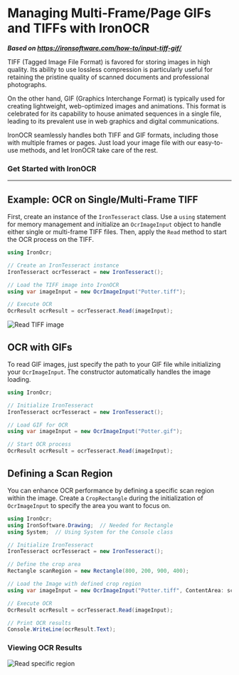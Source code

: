 # Managing Multi-Frame/Page GIFs and TIFFs with IronOCR

***Based on <https://ironsoftware.com/how-to/input-tiff-gif/>***


TIFF (Tagged Image File Format) is favored for storing images in high quality. Its ability to use lossless compression is particularly useful for retaining the pristine quality of scanned documents and professional photographs.

On the other hand, GIF (Graphics Interchange Format) is typically used for creating lightweight, web-optimized images and animations. This format is celebrated for its capability to house animated sequences in a single file, leading to its prevalent use in web graphics and digital communications.

IronOCR seamlessly handles both TIFF and GIF formats, including those with multiple frames or pages. Just load your image file with our easy-to-use methods, and let IronOCR take care of the rest.

<h3>Get Started with IronOCR</h3>

---

## Example: OCR on Single/Multi-Frame TIFF

First, create an instance of the `IronTesseract` class. Use a `using` statement for memory management and initialize an `OcrImageInput` object to handle either single or multi-frame TIFF files. Then, apply the `Read` method to start the OCR process on the TIFF.

```cs
using IronOcr;

// Create an IronTesseract instance
IronTesseract ocrTesseract = new IronTesseract();

// Load the TIFF image into IronOCR
using var imageInput = new OcrImageInput("Potter.tiff");

// Execute OCR
OcrResult ocrResult = ocrTesseract.Read(imageInput);
```

<div class="content-img-align-center">
    <div class="center-image-wrapper">
         <img src="https://ironsoftware.com/static-assets/ocr/how-to/input-tiff-gif/read-tiff.webp" alt="Read TIFF image" class="img-responsive add-shadow">
    </div>
</div>

## OCR with GIFs

To read GIF images, just specify the path to your GIF file while initializing your `OcrImageInput`. The constructor automatically handles the image loading.

```cs
using IronOcr;

// Initialize IronTesseract
IronTesseract ocrTesseract = new IronTesseract();

// Load GIF for OCR
using var imageInput = new OcrImageInput("Potter.gif");

// Start OCR process
OcrResult ocrResult = ocrTesseract.Read(imageInput);
```

## Defining a Scan Region

You can enhance OCR performance by defining a specific scan region within the image. Create a `CropRectangle` during the initialization of `OcrImageInput` to specify the area you want to focus on.

```cs
using IronOcr;
using IronSoftware.Drawing;  // Needed for Rectangle
using System;  // Using System for the Console class

// Initialize IronTesseract
IronTesseract ocrTesseract = new IronTesseract();

// Define the crop area
Rectangle scanRegion = new Rectangle(800, 200, 900, 400);

// Load the Image with defined crop region
using var imageInput = new OcrImageInput("Potter.tiff", ContentArea: scanRegion);

// Execute OCR
OcrResult ocrResult = ocrTesseract.Read(imageInput);

// Print OCR results
Console.WriteLine(ocrResult.Text);
```

### Viewing OCR Results

<div class="content-img-align-center">
    <div class="center-image-wrapper">
         <img src="https://ironsoftware.com/static-assets/ocr/how-to/input-images/read-specific-region.webp" alt="Read specific region" class="img-responsive add-shadow">
    </div>
</div>